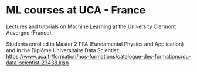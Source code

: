 # ML courses at UCA - France

Lectures and tutorials on Machine Learning at the University Clermont Auvergne (France).

Students enrolled in Master 2 PFA (Fundamental Physics and Application) and in the Diplôme Universitaire Data Scientist:
https://www.uca.fr/formation/nos-formations/catalogue-des-formations/du-data-scientist-23438.kjsp

